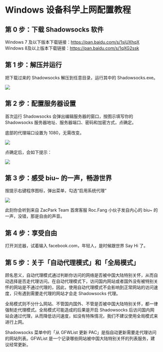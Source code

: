 # Windows 设备科学上网配置教程

## 第 0 步：下载 Shadowsocks 软件

Windows 7 及以下版本下载链接：https://pan.baidu.com/s/1sjUXhqX
Windows 8及以上版本下载链接：https://pan.baidu.com/s/1qXG2ssk

## 第 1 步：解压并运行

把下载过来的 Shadowsocks 解压到任意目录，运行其中的 Shadowsocks.exe。

![](http://7xj0bf.com1.z0.glb.clouddn.com/16-5-23/24964148.jpg)

## 第 2 步：配置服务器设置

首次运行 Shadowsocks 会弹出编辑服务器的窗口，按图示填写你的 Shadowsocks 服务器地址、服务器端口、密码和加密方式，点确定。

底部的代理端口设置为 1080，无需改变。

![](http://7xj0bf.com1.z0.glb.clouddn.com/16-5-23/26383434.jpg)

点确定后，会如下提示：

![](http://7xj0bf.com1.z0.glb.clouddn.com/16-5-23/39998350.jpg)

## 第 3 步：感受 biu~ 的一声，畅游世界

按提示右键程序图标，弹出菜单，勾选“启用系统代理”

![](http://7xj0bf.com1.z0.glb.clouddn.com/16-5-23/76411001.jpg)

此刻你会听到来自 ZacPark Team 首席客服 Roc.Fang 小伙子发自内心的 biu~ 的一声，没错，那是自由的声音。

## 第 4 步：享受自由

打开浏览器，试着输入 facebook.com，年轻人，是时候跟世界 Say Hi 了。

## 第 5 步：关于「自动代理模式」和「全局模式」

顾名思义，自动代理模式通过判断你访问的网络是否被中国大陆特别关怀，从而自动选择是否走代理访问。在自动代理模式下，访问国内网站或者国外没有被特别关怀的网站是不通过代理的，因此，使用自动代理模式不会影响到正常网站的访问速度，只有遇到需要走代理的网站才会走 Shadowsocks 代理。

全局模式则不分什么网站、不管国内国外、不管是否被中国大陆特别关怀，都一律强制走代理模式。全局模式可能造成的后果是开启 Shadowsocks 后访问国内网站会通过代理，从而降低访问速度，如没有特殊情况，我们不建议使用全局模式来进行上网。

Shadowsocks 菜单中的「从 GFWList 更新 PAC」是指自动更新需要走代理访问的网站列表。GFWList 是一个记录哪些网站被中国大陆特别关怀的列表服务，建议经常更新。
